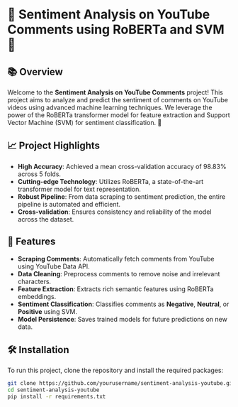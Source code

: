 # 🎉 Sentiment Analysis on YouTube Comments using RoBERTa and SVM 🚀

## 📚 Overview

Welcome to the **Sentiment Analysis on YouTube Comments** project! This project aims to analyze and predict the sentiment of comments on YouTube videos using advanced machine learning techniques. We leverage the power of the RoBERTa transformer model for feature extraction and Support Vector Machine (SVM) for sentiment classification. 🎯

## 📈 Project Highlights

- **High Accuracy**: Achieved a mean cross-validation accuracy of 98.83% across 5 folds.
- **Cutting-edge Technology**: Utilizes RoBERTa, a state-of-the-art transformer model for text representation.
- **Robust Pipeline**: From data scraping to sentiment prediction, the entire pipeline is automated and efficient.
- **Cross-validation**: Ensures consistency and reliability of the model across the dataset.

## 🌟 Features

- **Scraping Comments**: Automatically fetch comments from YouTube using YouTube Data API.
- **Data Cleaning**: Preprocess comments to remove noise and irrelevant characters.
- **Feature Extraction**: Extracts rich semantic features using RoBERTa embeddings.
- **Sentiment Classification**: Classifies comments as **Negative**, **Neutral**, or **Positive** using SVM.
- **Model Persistence**: Saves trained models for future predictions on new data.

## 🛠️ Installation

To run this project, clone the repository and install the required packages:

```bash
git clone https://github.com/yourusername/sentiment-analysis-youtube.git
cd sentiment-analysis-youtube
pip install -r requirements.txt
